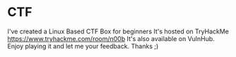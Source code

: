 # CTF
I've created a Linux Based CTF Box for beginners
It's hosted on TryHackMe https://www.tryhackme.com/room/n00b 
It's also available on VulnHub.
Enjoy playing it and let me your feedback.
Thanks ;)
